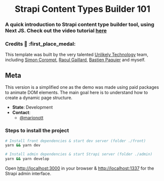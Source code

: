 <p align="center">
  <h1 align="center">Strapi Content Types Builder 101</h1>
</p>

### A quick introduction to Strapi content type builder tool, using Next JS. Check out the video tutorial [here](https://www.youtube.com/watch?v=bStlyMB0NEw)

### Credits :mega: :first_place_medal:
This template was built by the very talented [Unlikely Technology](https://unlikely.technology/) team, including [Simon Corompt](https://github.com/orgs/unlikelystudio/people/simoncorompt), [Raoul Gaillard](https://github.com/raroul), [Bastien Paquier](https://github.com/orgs/unlikelystudio/people/bpaquier) and myself.

## Meta

<p>
  This version is a simplified one as the demo was made using paid packages to animate DOM elements. The main goal here is to understand how to create a dynamic page structure.
</p>

- **State**: Development
- **Contact**:
  - [@marionott](https://github.com/marionott)

### Steps to install the project

```bash
# Install front dependencies & start dev server (folder ./front)
yarn && yarn dev

# Install admin dependencies & start Strapi server (folder ./admin)
yarn && yarn develop
```

Open [http://localhost:3000](http://localhost:3000) in your browser & [http://localhost:1337](http://localhost:1337) for the Strapi admin interface.
